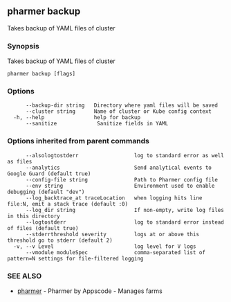 ## pharmer backup

Takes backup of YAML files of cluster

### Synopsis


Takes backup of YAML files of cluster

```
pharmer backup [flags]
```

### Options

```
      --backup-dir string   Directory where yaml files will be saved
      --cluster string      Name of cluster or Kube config context
  -h, --help                help for backup
      --sanitize             Sanitize fields in YAML
```

### Options inherited from parent commands

```
      --alsologtostderr                  log to standard error as well as files
      --analytics                        Send analytical events to Google Guard (default true)
      --config-file string               Path to Pharmer config file
      --env string                       Environment used to enable debugging (default "dev")
      --log_backtrace_at traceLocation   when logging hits line file:N, emit a stack trace (default :0)
      --log_dir string                   If non-empty, write log files in this directory
      --logtostderr                      log to standard error instead of files (default true)
      --stderrthreshold severity         logs at or above this threshold go to stderr (default 2)
  -v, --v Level                          log level for V logs
      --vmodule moduleSpec               comma-separated list of pattern=N settings for file-filtered logging
```

### SEE ALSO
* [pharmer](pharmer.md)	 - Pharmer by Appscode - Manages farms

